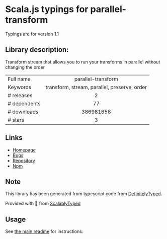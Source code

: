 
# Scala.js typings for parallel-transform

Typings are for version 1.1

## Library description:
Transform stream that allows you to run your transforms in parallel without changing the order

|                    |                 |
| ------------------ | :-------------: |
| Full name          | parallel-transform |
| Keywords           | transform, stream, parallel, preserve, order |
| # releases         | 2 |
| # dependents       | 77 |
| # downloads        | 386981658 |
| # stars            | 3 |

## Links
- [Homepage](https://github.com/mafintosh/parallel-transform#readme)
- [Bugs](https://github.com/mafintosh/parallel-transform/issues)
- [Repository](https://github.com/mafintosh/parallel-transform)
- [Npm](https://www.npmjs.com/package/parallel-transform)
    


## Note
This library has been generated from typescript code from [DefinitelyTyped](https://definitelytyped.org).

Provided with :purple_heart: from [ScalablyTyped](https://github.com/oyvindberg/ScalablyTyped)

## Usage
See [the main readme](../../readme.md) for instructions.


